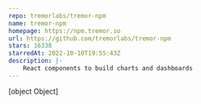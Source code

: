 ```yaml
---
repo: tremorlabs/tremor-npm
name: tremor-npm
homepage: https://npm.tremor.so
url: https://github.com/tremorlabs/tremor-npm
stars: 16338
starredAt: 2022-10-10T19:55:43Z
description: |-
    React components to build charts and dashboards
---
```


[object Object]
